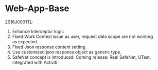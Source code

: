 # Web-App-Base

2016J0001TL:
1. Enhance Interceptor logic
2. Fixed Work Context issue as user, request data scope are not working as expected.
3. Fixed Json response content setting.
4. Use customized json response object as generic type.
5. SafeNet concept is introduced.
Coming release: Real SafeNet, UTest. Integrated with Activiti
